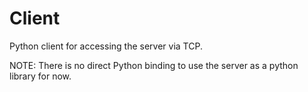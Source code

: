 # Client

Python client for accessing the server via TCP.

NOTE: There is no direct Python binding to use the server as a python library for now.